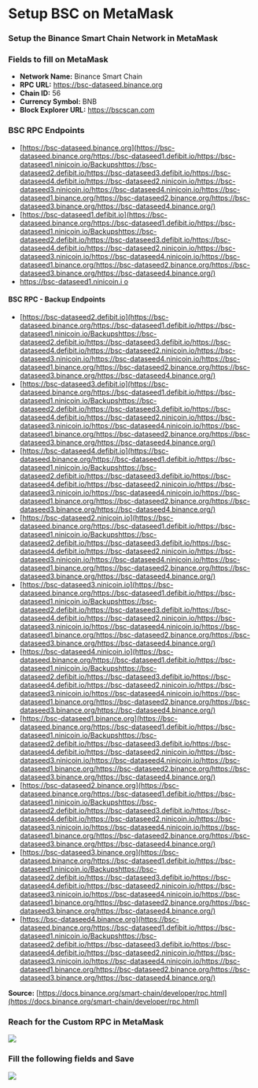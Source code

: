 # Setup BSC on MetaMask

### Setup the Binance Smart Chain Network in MetaMask

### Fields to fill on MetaMask

* **Network Name:** Binance Smart Chain
* **RPC URL:** https://bsc-dataseed.binance.org
* **Chain ID:** 56
* **Currency Symbol:** BNB
* **Block Explorer URL:** https://bscscan.com

### BSC RPC Endpoints

* [https://bsc-dataseed.binance.org](https://bsc-dataseed.binance.org/https://bsc-dataseed1.defibit.io/https://bsc-dataseed1.ninicoin.io/Backupshttps://bsc-dataseed2.defibit.io/https://bsc-dataseed3.defibit.io/https://bsc-dataseed4.defibit.io/https://bsc-dataseed2.ninicoin.io/https://bsc-dataseed3.ninicoin.io/https://bsc-dataseed4.ninicoin.io/https://bsc-dataseed1.binance.org/https://bsc-dataseed2.binance.org/https://bsc-dataseed3.binance.org/https://bsc-dataseed4.binance.org/)
* [https://bsc-dataseed1.defibit.io](https://bsc-dataseed.binance.org/https://bsc-dataseed1.defibit.io/https://bsc-dataseed1.ninicoin.io/Backupshttps://bsc-dataseed2.defibit.io/https://bsc-dataseed3.defibit.io/https://bsc-dataseed4.defibit.io/https://bsc-dataseed2.ninicoin.io/https://bsc-dataseed3.ninicoin.io/https://bsc-dataseed4.ninicoin.io/https://bsc-dataseed1.binance.org/https://bsc-dataseed2.binance.org/https://bsc-dataseed3.binance.org/https://bsc-dataseed4.binance.org/)
* [https://bsc-dataseed1.ninicoin.i  o](https://bsc-dataseed1.ninicoin.io)

#### BSC RPC - Backup Endpoints

* [https://bsc-dataseed2.defibit.io](https://bsc-dataseed.binance.org/https://bsc-dataseed1.defibit.io/https://bsc-dataseed1.ninicoin.io/Backupshttps://bsc-dataseed2.defibit.io/https://bsc-dataseed3.defibit.io/https://bsc-dataseed4.defibit.io/https://bsc-dataseed2.ninicoin.io/https://bsc-dataseed3.ninicoin.io/https://bsc-dataseed4.ninicoin.io/https://bsc-dataseed1.binance.org/https://bsc-dataseed2.binance.org/https://bsc-dataseed3.binance.org/https://bsc-dataseed4.binance.org/)
* [https://bsc-dataseed3.defibit.io](https://bsc-dataseed.binance.org/https://bsc-dataseed1.defibit.io/https://bsc-dataseed1.ninicoin.io/Backupshttps://bsc-dataseed2.defibit.io/https://bsc-dataseed3.defibit.io/https://bsc-dataseed4.defibit.io/https://bsc-dataseed2.ninicoin.io/https://bsc-dataseed3.ninicoin.io/https://bsc-dataseed4.ninicoin.io/https://bsc-dataseed1.binance.org/https://bsc-dataseed2.binance.org/https://bsc-dataseed3.binance.org/https://bsc-dataseed4.binance.org/)
* [https://bsc-dataseed4.defibit.io](https://bsc-dataseed.binance.org/https://bsc-dataseed1.defibit.io/https://bsc-dataseed1.ninicoin.io/Backupshttps://bsc-dataseed2.defibit.io/https://bsc-dataseed3.defibit.io/https://bsc-dataseed4.defibit.io/https://bsc-dataseed2.ninicoin.io/https://bsc-dataseed3.ninicoin.io/https://bsc-dataseed4.ninicoin.io/https://bsc-dataseed1.binance.org/https://bsc-dataseed2.binance.org/https://bsc-dataseed3.binance.org/https://bsc-dataseed4.binance.org/)
* [https://bsc-dataseed2.ninicoin.io](https://bsc-dataseed.binance.org/https://bsc-dataseed1.defibit.io/https://bsc-dataseed1.ninicoin.io/Backupshttps://bsc-dataseed2.defibit.io/https://bsc-dataseed3.defibit.io/https://bsc-dataseed4.defibit.io/https://bsc-dataseed2.ninicoin.io/https://bsc-dataseed3.ninicoin.io/https://bsc-dataseed4.ninicoin.io/https://bsc-dataseed1.binance.org/https://bsc-dataseed2.binance.org/https://bsc-dataseed3.binance.org/https://bsc-dataseed4.binance.org/)
* [https://bsc-dataseed3.ninicoin.io](https://bsc-dataseed.binance.org/https://bsc-dataseed1.defibit.io/https://bsc-dataseed1.ninicoin.io/Backupshttps://bsc-dataseed2.defibit.io/https://bsc-dataseed3.defibit.io/https://bsc-dataseed4.defibit.io/https://bsc-dataseed2.ninicoin.io/https://bsc-dataseed3.ninicoin.io/https://bsc-dataseed4.ninicoin.io/https://bsc-dataseed1.binance.org/https://bsc-dataseed2.binance.org/https://bsc-dataseed3.binance.org/https://bsc-dataseed4.binance.org/)
* [https://bsc-dataseed4.ninicoin.io](https://bsc-dataseed.binance.org/https://bsc-dataseed1.defibit.io/https://bsc-dataseed1.ninicoin.io/Backupshttps://bsc-dataseed2.defibit.io/https://bsc-dataseed3.defibit.io/https://bsc-dataseed4.defibit.io/https://bsc-dataseed2.ninicoin.io/https://bsc-dataseed3.ninicoin.io/https://bsc-dataseed4.ninicoin.io/https://bsc-dataseed1.binance.org/https://bsc-dataseed2.binance.org/https://bsc-dataseed3.binance.org/https://bsc-dataseed4.binance.org/)
* [https://bsc-dataseed1.binance.org](https://bsc-dataseed.binance.org/https://bsc-dataseed1.defibit.io/https://bsc-dataseed1.ninicoin.io/Backupshttps://bsc-dataseed2.defibit.io/https://bsc-dataseed3.defibit.io/https://bsc-dataseed4.defibit.io/https://bsc-dataseed2.ninicoin.io/https://bsc-dataseed3.ninicoin.io/https://bsc-dataseed4.ninicoin.io/https://bsc-dataseed1.binance.org/https://bsc-dataseed2.binance.org/https://bsc-dataseed3.binance.org/https://bsc-dataseed4.binance.org/)
* [https://bsc-dataseed2.binance.org](https://bsc-dataseed.binance.org/https://bsc-dataseed1.defibit.io/https://bsc-dataseed1.ninicoin.io/Backupshttps://bsc-dataseed2.defibit.io/https://bsc-dataseed3.defibit.io/https://bsc-dataseed4.defibit.io/https://bsc-dataseed2.ninicoin.io/https://bsc-dataseed3.ninicoin.io/https://bsc-dataseed4.ninicoin.io/https://bsc-dataseed1.binance.org/https://bsc-dataseed2.binance.org/https://bsc-dataseed3.binance.org/https://bsc-dataseed4.binance.org/)
* [https://bsc-dataseed3.binance.org](https://bsc-dataseed.binance.org/https://bsc-dataseed1.defibit.io/https://bsc-dataseed1.ninicoin.io/Backupshttps://bsc-dataseed2.defibit.io/https://bsc-dataseed3.defibit.io/https://bsc-dataseed4.defibit.io/https://bsc-dataseed2.ninicoin.io/https://bsc-dataseed3.ninicoin.io/https://bsc-dataseed4.ninicoin.io/https://bsc-dataseed1.binance.org/https://bsc-dataseed2.binance.org/https://bsc-dataseed3.binance.org/https://bsc-dataseed4.binance.org/)
* [https://bsc-dataseed4.binance.org](https://bsc-dataseed.binance.org/https://bsc-dataseed1.defibit.io/https://bsc-dataseed1.ninicoin.io/Backupshttps://bsc-dataseed2.defibit.io/https://bsc-dataseed3.defibit.io/https://bsc-dataseed4.defibit.io/https://bsc-dataseed2.ninicoin.io/https://bsc-dataseed3.ninicoin.io/https://bsc-dataseed4.ninicoin.io/https://bsc-dataseed1.binance.org/https://bsc-dataseed2.binance.org/https://bsc-dataseed3.binance.org/https://bsc-dataseed4.binance.org/)

**Source:** [https://docs.binance.org/smart-chain/developer/rpc.html](https://docs.binance.org/smart-chain/developer/rpc.html)

### Reach for the Custom RPC in MetaMask

![](../../.gitbook/assets/metamask\_custom\_rpc.jpg)

### Fill the following fields and Save

![](../../.gitbook/assets/metamask\_setup\_binancesmartchain\_bsc\_rpc.png)
